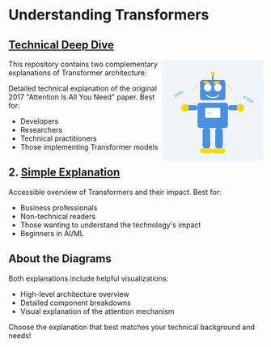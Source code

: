 # Understanding Transformers

## [Technical Deep Dive](https://github.com/ashleysally00/transformers-and-attention/blob/main/attention-is-all.md)

<img src="https://raw.githubusercontent.com/ashleysally00/transformers-and-attention/main/blue-transformer.svg" alt="Cute Transformer Robot" align="right" width="200"/>

This repository contains two complementary explanations of Transformer architecture:

Detailed technical explanation of the original 2017 "Attention Is All You Need" paper. Best for:

- Developers
- Researchers
- Technical practitioners
- Those implementing Transformer models

## 2. [Simple Explanation](simple-transformer-explanation.md)

Accessible overview of Transformers and their impact. Best for:

- Business professionals
- Non-technical readers
- Those wanting to understand the technology's impact
- Beginners in AI/ML

## About the Diagrams

Both explanations include helpful visualizations:

- High-level architecture overview
- Detailed component breakdowns
- Visual explanation of the attention mechanism

Choose the explanation that best matches your technical background and needs!
